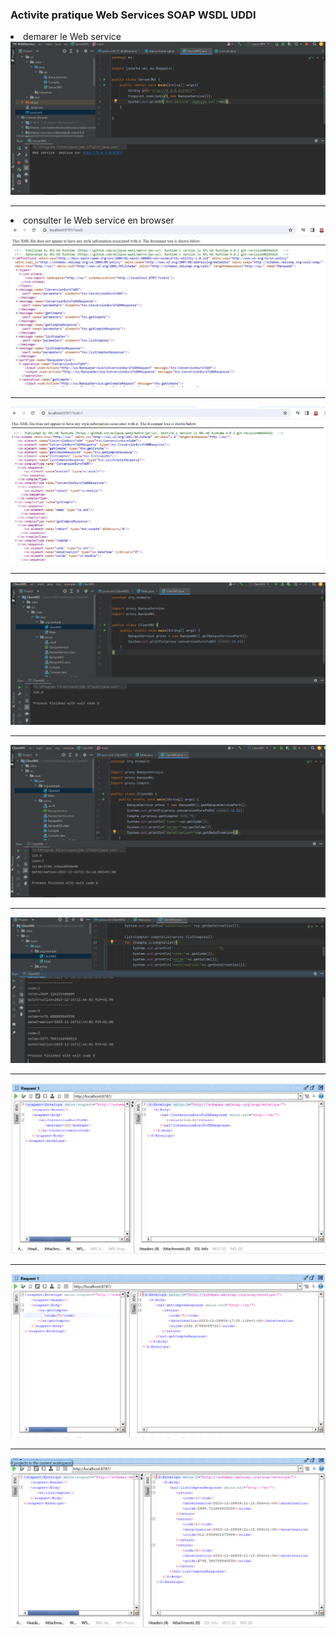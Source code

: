 <h3> Activite pratique Web Services SOAP WSDL UDDI</h3>
<li> demarer le Web service</li>
<img src="captures/1.PNG">
<hr>
<li>consulter le Web service en browser</li>
<img src="captures/2.PNG">
<hr>
<img src="captures/3.PNG">
<hr>
<img src="captures/4.PNG">
<hr>
<img src="captures/5.PNG">
<hr>
<img src="captures/6.PNG">

<hr>


<img src="captures/7.PNG">
<hr>
<img src="captures/8.PNG">
<hr>
<img src="captures/9.PNG">